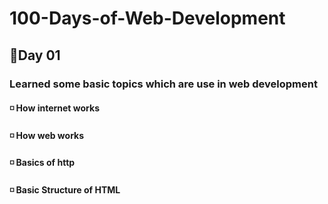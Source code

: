# 100-Days-of-Web-Development
## 🔹Day 01
### Learned some basic topics which are use in web development
#### ◽ How internet works
#### ◽ How web works
#### ◽ Basics of http
#### ◽ Basic Structure of HTML
